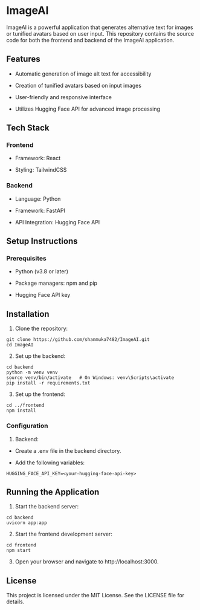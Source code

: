 # ImageAI

ImageAI is a powerful application that generates alternative text for images or tunified avatars based on user input. This repository contains the source code for both the frontend and backend of the ImageAI application.

## Features

- Automatic generation of image alt text for accessibility

- Creation of tunified avatars based on input images

- User-friendly and responsive interface

- Utilizes Hugging Face API for advanced image processing

## Tech Stack

### Frontend

- Framework: React

- Styling: TailwindCSS 

### Backend

- Language: Python

- Framework: FastAPI 

- API Integration: Hugging Face API

## Setup Instructions

### Prerequisites

- Python (v3.8 or later)

- Package managers: npm and pip

- Hugging Face API key

## Installation

1. Clone the repository:
```
git clone https://github.com/shanmuka7482/ImageAI.git
cd ImageAI
```

2. Set up the backend:
```
cd backend
python -m venv venv
source venv/bin/activate   # On Windows: venv\Scripts\activate
pip install -r requirements.txt
```
3. Set up the frontend:
```
cd ../frontend
npm install
```

### Configuration

1. Backend:

- Create a .env file in the backend directory.

- Add the following variables:
```
HUGGING_FACE_API_KEY=<your-hugging-face-api-key>
```

## Running the Application

1. Start the backend server:
```
cd backend
uvicorn app:app
```
2. Start the frontend development server:
```
cd frontend
npm start
````
3. Open your browser and navigate to http://localhost:3000.

## License

This project is licensed under the MIT License. See the LICENSE file for details.
